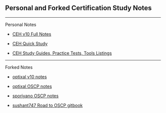 ## Personal and Forked Certification Study Notes


------------------------------------------------------------------------------
Personal Notes

* [CEH v10 Full Notes](https://github.com/cpardue/infosec/blob/master/v10_notes)

* [CEH Quick Study](https://github.com/cpardue/infosec/blob/master/CND_CEH_Study_Fasttrack)

* [CEH Study Guides, Practice Tests, Tools Listings](https://github.com/cpardue/infosec/blob/master/CEH%20tools%20notes)


------------------------------------------------------------------------------
Forked Notes

* [optixal v10 notes](https://github.com/cpardue/CEHv10-Notes)

* [optixal OSCP notes](https://github.com/cpardue/OSCP-PWK-Notes-Public)

* [sporiyano OSCP notes](https://github.com/cpardue/OSCPRepo)

* [sushant747 Road to OSCP gitbook](https://xapax.gitbooks.io/security/content/)
